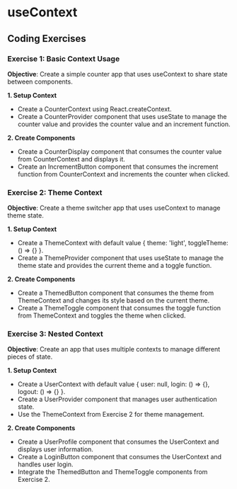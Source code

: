 # useContext

## Coding Exercises

### Exercise 1: Basic Context Usage

**Objective**: Create a simple counter app that uses useContext to share state between components.

**1. Setup Context**

-   Create a CounterContext using React.createContext.
-   Create a CounterProvider component that uses useState to manage the counter value and provides the counter value and an increment function.

**2. Create Components**

-   Create a CounterDisplay component that consumes the counter value from CounterContext and displays it.
-   Create an IncrementButton component that consumes the increment function from CounterContext and increments the counter when clicked.

### Exercise 2: Theme Context

**Objective**: Create a theme switcher app that uses useContext to manage theme state.

**1. Setup Context**

-   Create a ThemeContext with default value { theme: 'light', toggleTheme: () => {} }.
-   Create a ThemeProvider component that uses useState to manage the theme state and provides the current theme and a toggle function.

**2. Create Components**

-   Create a ThemedButton component that consumes the theme from ThemeContext and changes its style based on the current theme.
-   Create a ThemeToggle component that consumes the toggle function from ThemeContext and toggles the theme when clicked.

### Exercise 3: Nested Context

**Objective**: Create an app that uses multiple contexts to manage different pieces of state.

**1. Setup Context**

-   Create a UserContext with default value { user: null, login: () => {}, logout: () => {} }.
-   Create a UserProvider component that manages user authentication state.
-   Use the ThemeContext from Exercise 2 for theme management.

**2. Create Components**

-   Create a UserProfile component that consumes the UserContext and displays user information.
-   Create a LoginButton component that consumes the UserContext and handles user login.
-   Integrate the ThemedButton and ThemeToggle components from Exercise 2.
